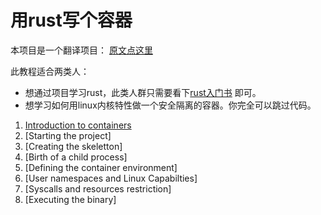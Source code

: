 用rust写个容器
========================================

本项目是一个翻译项目： [原文点这里](https://litchipi.github.io/rust_container_tutorial/2021/09/20/container-in-rust-part1.html)

此教程适合两类人：
- 想通过项目学习rust，此类人群只需要看下[rust入门书](https://doc.rust-lang.org/book/) 即可。
- 想学习如何用linux内核特性做一个安全隔离的容器。你完全可以跳过代码。


1. [Introduction to containers](./Introduction_to_containers.md)
2. [Starting the project]
3. [Creating the skeletton]
4. [Birth of a child process]
5. [Defining the container environment]
6. [User namespaces and Linux Capabilties]
7. [Syscalls and resources restriction]
8. [Executing the binary]
